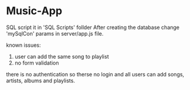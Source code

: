 # Music-App
 
SQL script it in 'SQL Scripts' follder
After creating the database change 'mySqlCon' params in server/app.js file.

known issues:
1. user can add the same song to playlist
2. no form validation

there is no authentication so therse no login and all users can add songs, artists, albums and playlists.

